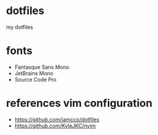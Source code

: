 # dotfiles

my dotfiles

# fonts

- Fantasque Sans Mono
- JetBrains Mono
- Source Code Pro

# references vim configuration

- https://github.com/iamcco/dotfiles
- https://github.com/KyleJKC/nvim
